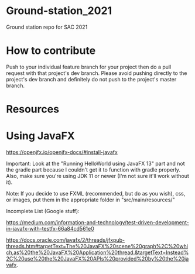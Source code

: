 # Ground-station_2021
Ground station repo for SAC 2021

# How to contribute
Push to your individual feature branch for your project then do a pull request with that project's dev branch. Please avoid pushing directly to the project's dev branch and definitely do not push to the project's master branch.


# Resources

# Using JavaFX

https://openjfx.io/openjfx-docs/#install-javafx

Important: Look at the "Running HelloWorld using JavaFX 13" part and not the gradle part because I couldn't get it to function with gradle properly. Also, make sure you're using JDK 11 or newer (I'm not sure it'll work without it).

Note: If you decide to use FXML (recommended, but do as you wish), css, or images, put them in the appropriate folder in "src/main/resources/"



Incomplete List (Google stuff): 

https://medium.com/information-and-technology/test-driven-development-in-javafx-with-testfx-66a84cd561e0

https://docs.oracle.com/javafx/2/threads/jfxpub-threads.htm#targetText=The%20JavaFX%20scene%20graph%2C%20which,as%20the%20JavaFX%20Application%20thread.&targetText=Instead%2C%20use%20the%20JavaFX%20APIs%20provided%20by%20the%20javafx.
